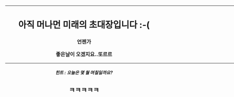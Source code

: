 <!DOCTYPE html>
<html>
    <head>
        <title>오늘은무슨날일까요</title>
    </head>
    <body>
        <center>
        <hr width="10000" color="red" size="20">
        <h1>아직 머나먼 미래의 초대장입니다 :-(</h1>
        <h3>언젠가<p></p>
        좋은날이 오겠지요..또르르</h3>
        <hr width="10000" color="red" size="20">
        <h5>힌트 : 오늘은 몇 월 며칠일까요?<p>
            <h2>ㅋㅋㅋㅋㅋ</h2>
        </p></h5>
    </center>
    </body>
</html>
